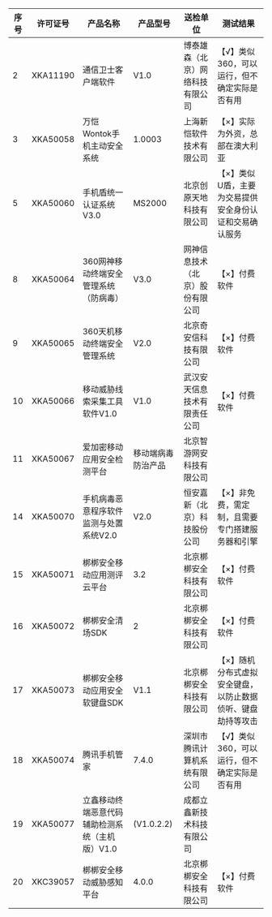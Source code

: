 序号	|	许可证号	|	产品名称	|	产品型号	|	送检单位	|测试结果	|
  -----|-----|-----|-----|-----|-----|
2	|	XKA11190	|	通信卫士客户端软件	|	V1.0	|	博泰雄森（北京）网络科技有限公司	|【√】类似360，可以运行，但不确定实际是否有用|
3	|	XKA50058	|	万恺Wontok手机主动安全系统	|	1.0003	|	上海新恺软件技术有限公司	|【×】实际为外资，总部在澳大利亚|
5	|	XKA50060	|	手机盾统一认证系统V3.0	|	MS2000	|	北京创原天地科技有限公司	|【×】类似U盾，主要为交易提供安全身份认证和交易确认服务|
8	|	XKA50064	|	360网神移动终端安全管理系统（防病毒）	|	V3.0	|	网神信息技术（北京）股份有限公司	|【×】付费软件|
9	|	XKA50065	|	360天机移动终端安全管理系统	|	V2.0	|	北京奇安信科技有限公司	|【×】付费软件|
10	|	XKA50066	|	移动威胁线索采集工具软件V1.0	|	V1.0	|	武汉安天信息技术有限责任公司	|【×】付费软件|
11	|	XKA50067	|	爱加密移动应用安全检测平台	|	移动端病毒防治产品	|	北京智游网安科技有限公司	| |
14	|	XKA50070	|	手机病毒恶意程序软件监测与处置系统V2.0	|	V2.0	|	恒安嘉新（北京）科技股份公司	|【×】非免费，需定制，且需要专门搭建服务器和引擎|
15	|	XKA50071	|	梆梆安全移动应用测评云平台	|	3.2	|	北京梆梆安全科技有限公司	|【×】付费软件|
16	|	XKA50072	|	梆梆安全清场SDK	|	2	|	北京梆梆安全科技有限公司	|【×】付费软件|
17	|	XKA50073	|	梆梆安全移动应用安全软键盘SDK	|	V1.1	|	北京梆梆安全科技有限公司	|【×】随机分布式虚拟安全键盘，以防止数据侦听、键盘劫持等攻击|
18	|	XKA50074	|	腾讯手机管家	|	7.4.0	|	深圳市腾讯计算机系统有限公司	|【√】类似360，可以运行，但不确定实际是否有用|
19	|	XKA50077	|	立鑫移动终端恶意代码辅助检测系统（主机版）V1.0	|	(V1.0.2.2)	|	成都立鑫新技术科技有限公司	| |
20	|	XKC39057	|	梆梆安全移动威胁感知平台	|	4.0.0	|	北京梆梆安全科技有限公司	|【×】付费软件|
